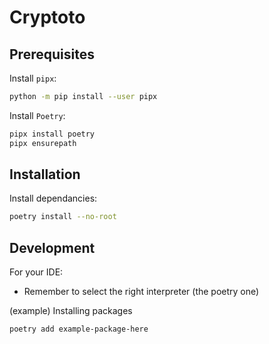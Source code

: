 # Cryptoto

## Prerequisites

Install `pipx`:
```bash
python -m pip install --user pipx
```

Install `Poetry`:
```bash
pipx install poetry
pipx ensurepath
```

## Installation

Install dependancies:
```bash
poetry install --no-root
```

## Development

For your IDE:
- Remember to select the right interpreter (the poetry one)

(example) Installing packages
```bash
poetry add example-package-here
```

